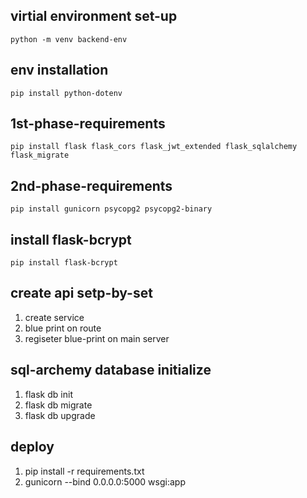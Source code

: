## virtial environment set-up
```
python -m venv backend-env
```
## env installation
```
pip install python-dotenv
```
## 1st-phase-requirements
```
pip install flask flask_cors flask_jwt_extended flask_sqlalchemy flask_migrate
```
## 2nd-phase-requirements
```
pip install gunicorn psycopg2 psycopg2-binary
```
## install flask-bcrypt
```
pip install flask-bcrypt
```


## create api setp-by-set
1) create service
2) blue print on route
3) regiseter blue-print on main server

## sql-archemy database initialize
1) flask db init
2) flask db migrate
3) flask db upgrade

## deploy
1) pip install -r requirements.txt
2) gunicorn --bind 0.0.0.0:5000 wsgi:app
